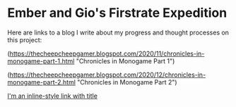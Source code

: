 # Ember and Gio's Firstrate Expedition

Here are links to a blog I write about my progress and thought processes on this project:

(https://thecheepcheepgamer.blogspot.com/2020/11/chronicles-in-monogame-part-1.html "Chronicles in Monogame Part 1")

(https://thecheepcheepgamer.blogspot.com/2020/12/chronicles-in-monogame-part-2.html "Chronicles in Monogame Part 2")

[I'm an inline-style link with title](https://www.google.com "Google's Homepage")
